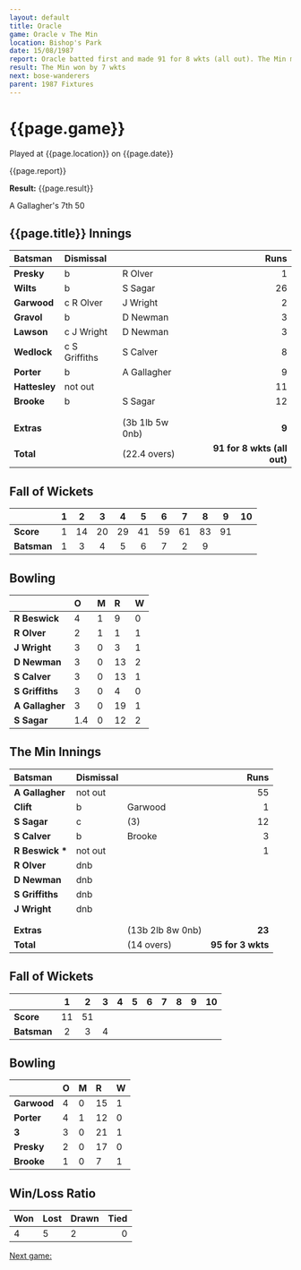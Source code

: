 ```yaml
---
layout: default
title: Oracle
game: Oracle v The Min
location: Bishop's Park
date: 15/08/1987
report: Oracle batted first and made 91 for 8 wkts (all out). The Min made 95 for 3 wkts
result: The Min won by 7 wkts
next: bose-wanderers
parent: 1987 Fixtures
---
```


# {{page.game}}

Played at {{page.location}} on {{page.date}}

{{page.report}}

**Result:** {{page.result}}

A Gallagher's 7th 50

## {{page.title}} Innings

| Batsman | Dismissal |  | Runs |
|:---|:---|---|---:|
| **Presky** | b | R Olver | 1 | 
| **Wilts** | b | S Sagar | 26 | 
| **Garwood** | c R Olver | J Wright | 2 | 
| **Gravol** | b | D Newman | 3 | 
| **Lawson** | c J Wright | D Newman | 3 | 
| **Wedlock** | c S Griffiths | S Calver | 8 |
| **Porter** | b | A Gallagher | 9 | 
| **Hattesley** | not out |  | 11 |
| **Brooke** | b | S Sagar | 12 | 
|  |  |  |  |
|  |  |  |  |
| **Extras** | | (3b 1lb 5w 0nb) | **9** | 
| **Total** | | (22.4 overs) | **91 for 8 wkts (all out)** | 

## Fall of Wickets

| | 1 | 2 | 3 | 4 | 5 | 6 | 7 | 8 | 9 | 10 |
|---|:---:|:---:|:---:|:---:|:---:|:---:|:---:|:---:|:---:|:---:|
| **Score** | 1 | 14 | 20 | 29 | 41 | 59 | 61 | 83 | 91 |  |
| **Batsman** | 1 | 3 | 4 | 5 | 6 | 7 | 2 | 9 |  |  |

## Bowling

| | O | M | R | W |
|---|:---|:---|:---|:---|
| **R Beswick** | 4 | 1 | 9 | 0 | 
| **R Olver** | 2 | 1 | 1 | 1 | 
| **J Wright** | 3 | 0 | 3 | 1 | 
| **D Newman** | 3 | 0 | 13 | 2 | 
| **S Calver** | 3 | 0 | 13 | 1 |
| **S Griffiths** | 3 | 0 | 4 | 0 |
| **A Gallagher** | 3 | 0 | 19 | 1 |
| **S Sagar** | 1.4 | 0 | 12 | 2 |

## The Min Innings

| Batsman | Dismissal |  | Runs |
|:---|:---|---|---:|
| **A Gallagher** | not out |   | 55 | 
| **Clift** | b | Garwood | 1 | 
| **S Sagar** | c | (3) | 12 | 
| **S Calver** | b | Brooke | 3 | 
| **R Beswick &#42;** | not out |  | 1 | 
| **R Olver** | dnb |  |  | 
| **D Newman** | dnb |  |  |
| **S Griffiths** | dnb |  |  | 
| **J Wright** | dnb |  |  | 
|  |  |  |  |
|  |  |  |  |
| **Extras** | | (13b 2lb 8w 0nb) | **23** | 
| **Total** | | (14 overs) | **95 for 3 wkts** | 

## Fall of Wickets

| | 1 | 2 | 3 | 4 | 5 | 6 | 7 | 8 | 9 | 10 |
|---|:---:|:---:|:---:|:---:|:---:|:---:|:---:|:---:|:---:|:---:|
| **Score** | 11 | 51 |  |  |  |  |  |  |  |  | 
| **Batsman** | 2 | 3 | 4 |  |  |  |  |  |  |  | 

## Bowling

| | O | M | R | W |
|---|:---|:---|:---|:---|
| **Garwood** | 4 | 0 | 15 | 1 | 
| **Porter** | 4 | 1 | 12 | 0 | 
| **3** | 3 | 0 | 21 | 1 | 
| **Presky** | 2 | 0 | 17 | 0 | 
| **Brooke** | 1 | 0 | 7 | 1 |

## Win/Loss Ratio

| Won | Lost | Drawn | Tied |
|:---|:---|:---|---:|
| 4 | 5 | 2 | 0 |

[Next game:]({{page.next}})